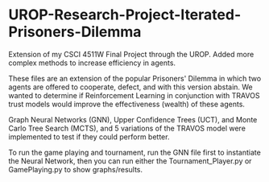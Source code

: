 # UROP-Research-Project-Iterated-Prisoners-Dilemma
Extension of my CSCI 4511W Final Project through the UROP. Added more complex methods to increase efficiency in agents.

These files are an extension of the popular Prisoners' Dilemma in which two agents are offered to cooperate, defect, and with this version abstain. We wanted to determine if Reinforcement Learning in conjunction with TRAVOS trust models would improve the effectiveness (wealth) of these agents. 

Graph Neural Networks (GNN), Upper Confidence Trees (UCT), and Monte Carlo Tree Search (MCTS), and 5 variations of the TRAVOS model were implemented to test if they could perform better. 

To run the game playing and tournament, run the GNN file first to instantiate the Neural Network, then you can run either the Tournament_Player.py or GamePlaying.py to show graphs/results.
